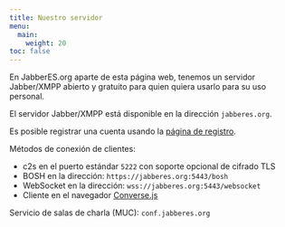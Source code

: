 ```yaml
---
title: Nuestro servidor
menu:
  main:
    weight: 20
toc: false
---
```


En JabberES.org aparte de esta página web,
tenemos un servidor Jabber/XMPP abierto y gratuito
para quien quiera usarlo para su uso personal.

El servidor Jabber/XMPP está disponible en la dirección `jabberes.org`.

Es posible registrar una cuenta usando la
[página de registro](https://jabberes.org:5443/registrar/).

Métodos de conexión de clientes:
- c2s en el puerto estándar `5222` con soporte opcional de cifrado TLS
- BOSH en la dirección: `https://jabberes.org:5443/bosh`
- WebSocket en la dirección: `wss://jabberes.org:5443/websocket`
- Cliente en el navegador [Converse.js](https://jabberes.org:5443/conversejs/)

Servicio de salas de charla (MUC): `conf.jabberes.org`
